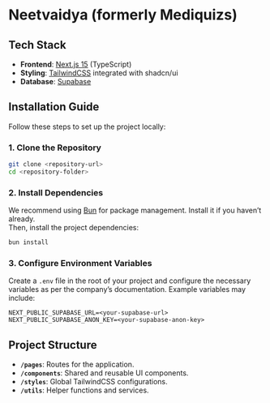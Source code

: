 # Neetvaidya (formerly Mediquizs)

## Tech Stack

-  **Frontend**: [Next.js 15](https://nextjs.org/) (TypeScript)
-  **Styling**: [TailwindCSS](https://tailwindcss.com/) integrated with shadcn/ui
-  **Database**: [Supabase](https://supabase.com/)

## Installation Guide

Follow these steps to set up the project locally:

### 1. Clone the Repository

```bash
git clone <repository-url>
cd <repository-folder>
```

### 2. Install Dependencies

We recommend using [Bun](https://bun.sh/) for package management. Install it if you haven’t already.  
Then, install the project dependencies:

```bash
bun install
```

### 3. Configure Environment Variables

Create a `.env` file in the root of your project and configure the necessary variables as per the company’s documentation. Example variables may include:

```
NEXT_PUBLIC_SUPABASE_URL=<your-supabase-url>
NEXT_PUBLIC_SUPABASE_ANON_KEY=<your-supabase-anon-key>
```

## **Project Structure**

-  **`/pages`**: Routes for the application.
-  **`/components`**: Shared and reusable UI components.
-  **`/styles`**: Global TailwindCSS configurations.
-  **`/utils`**: Helper functions and services.
